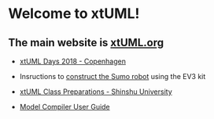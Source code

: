 # Welcome to xtUML!

## The main website is [xtUML.org](https://xtuml.org)

* [xtUML Days 2018 - Copenhagen](https://xtuml.github.io/docs/xday.html)  

* Insructions to [construct the Sumo robot](https://xtuml.github.io/sumo/) using the EV3 kit  

* [xtUML Class Preparations - Shinshu University](https://xtuml.github.io/class-prep)  

* [Model Compiler User Guide](https://xtuml.github.io/docs/mcug/)  

